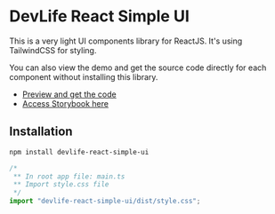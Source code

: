 # DevLife React Simple UI

This is a very light UI components library for ReactJS.
It's using TailwindCSS for styling.

You can also view the demo and get the source code directly for each component without installing this library.

- [Preview and get the code](https://dev-life-solution.netlify.app/ui-components)
- [Access Storybook here](https://6707ec4353dd2e5b89ffccf0-cghevqbnph.chromatic.com/)

## Installation

```sh
npm install devlife-react-simple-ui
```

```js
/*
 ** In root app file: main.ts
 ** Import style.css file
 */
import "devlife-react-simple-ui/dist/style.css";
```
